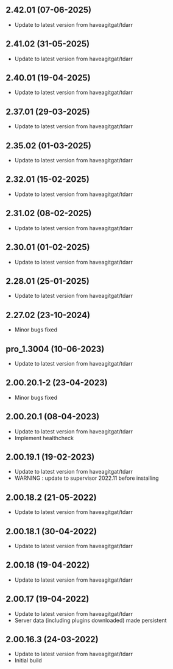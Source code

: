 
## 2.42.01 (07-06-2025)
- Update to latest version from haveagitgat/tdarr

## 2.41.02 (31-05-2025)
- Update to latest version from haveagitgat/tdarr

## 2.40.01 (19-04-2025)
- Update to latest version from haveagitgat/tdarr

## 2.37.01 (29-03-2025)
- Update to latest version from haveagitgat/tdarr

## 2.35.02 (01-03-2025)
- Update to latest version from haveagitgat/tdarr

## 2.32.01 (15-02-2025)
- Update to latest version from haveagitgat/tdarr

## 2.31.02 (08-02-2025)
- Update to latest version from haveagitgat/tdarr

## 2.30.01 (01-02-2025)
- Update to latest version from haveagitgat/tdarr

## 2.28.01 (25-01-2025)
- Update to latest version from haveagitgat/tdarr
## 2.27.02 (23-10-2024)
- Minor bugs fixed

## pro_1.3004 (10-06-2023)

- Update to latest version from haveagitgat/tdarr
## 2.00.20.1-2 (23-04-2023)

- Minor bugs fixed

## 2.00.20.1 (08-04-2023)

- Update to latest version from haveagitgat/tdarr
- Implement healthcheck

## 2.00.19.1 (19-02-2023)

- Update to latest version from haveagitgat/tdarr
- WARNING : update to supervisor 2022.11 before installing

## 2.00.18.2 (21-05-2022)

- Update to latest version from haveagitgat/tdarr

## 2.00.18.1 (30-04-2022)

- Update to latest version from haveagitgat/tdarr

## 2.00.18 (19-04-2022)

- Update to latest version from haveagitgat/tdarr

## 2.00.17 (19-04-2022)

- Update to latest version from haveagitgat/tdarr
- Server data (including plugins downloaded) made persistent

## 2.00.16.3 (24-03-2022)

- Update to latest version from haveagitgat/tdarr
- Initial build
